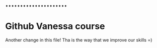 # .....................
# Github Vanessa course
Another change in this file!
Tha is the way that we improve our skills =)
